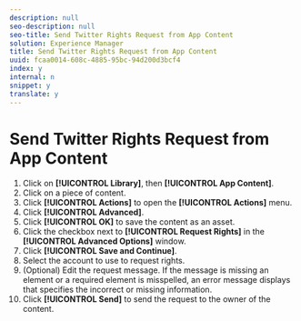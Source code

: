 ```yaml
---
description: null
seo-description: null
seo-title: Send Twitter Rights Request from App Content
solution: Experience Manager
title: Send Twitter Rights Request from App Content
uuid: fcaa0014-608c-4885-95bc-94d200d3bcf4
index: y
internal: n
snippet: y
translate: y
---
```


# Send Twitter Rights Request from App Content


1. Click on **[!UICONTROL  Library]**, then **[!UICONTROL  App Content]**.
1. Click on a piece of content.
1. Click **[!UICONTROL  Actions]** to open the **[!UICONTROL  Actions]** menu.
1. Click **[!UICONTROL  Advanced]**.
1. Click **[!UICONTROL  OK]** to save the content as an asset.
1. Click the checkbox next to **[!UICONTROL  Request Rights]** in the **[!UICONTROL  Advanced Options]** window.
1. Click **[!UICONTROL  Save and Continue]**.
1. Select the account to use to request rights.
1. (Optional) Edit the request message. If the message is missing an element or a required element is misspelled, an error message displays that specifies the incorrect or missing information.
1. Click **[!UICONTROL  Send]** to send the request to the owner of the content.
